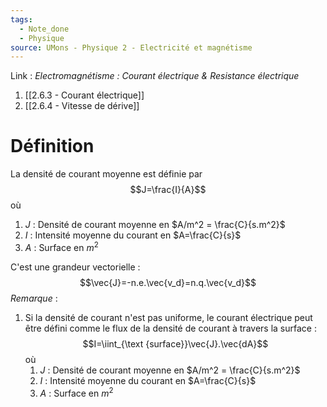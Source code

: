 ```yaml
---
tags:
  - Note_done
  - Physique
source: UMons - Physique 2 - Electricité et magnétisme
---
```


Link :
_Electromagnétisme : Courant électrique & Resistance électrique_
1. [[2.6.3 - Courant électrique]]
2. [[2.6.4 - Vitesse de dérive]]

# Définition
La densité de courant moyenne est définie par $$J=\frac{I}{A}$$ où
1. $J$ : Densité de courant moyenne en $A/m^2 = \frac{C}{s.m^2}$ 
2. $I$ : Intensité moyenne du courant en $A=\frac{C}{s}$ 
3. $A$ : Surface en $m^2$

C'est une grandeur vectorielle : $$\vec{J}=-n.e.\vec{v_d}=n.q.\vec{v_d}$$
_Remarque_ :
1. Si la densité de courant n'est pas uniforme, le courant électrique peut être défini comme le flux de la densité de courant à travers la surface : $$I=\iint_{\text {surface}}\vec{J}.\vec{dA}$$ où 
	1. $J$ : Densité de courant moyenne en $A/m^2 = \frac{C}{s.m^2}$ 
	2. $I$ : Intensité moyenne du courant en $A=\frac{C}{s}$ 
	3. $A$ : Surface en $m^2$